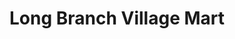 ---
title: "Long Branch Village Mart"
url: /etobicoke/long-branch-village-mart/
shop: convenience
---